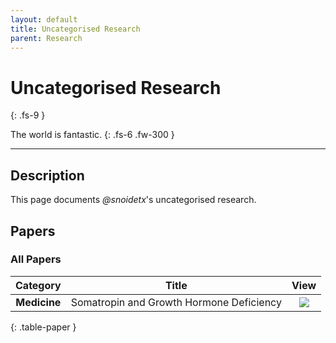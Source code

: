 ```yaml
---
layout: default
title: Uncategorised Research
parent: Research
---
```


# Uncategorised Research
{: .fs-9 }

The world is fantastic.
{: .fs-6 .fw-300 }

---

## Description

This page documents *@snoidetx*'s uncategorised research.

## Papers

### All Papers

| Category | Title | View |
| :-: | --- | :-: |
| **Medicine** | Somatropin and Growth Hormone Deficiency | [![](../img/icons/icon-view.png)](../somatropin-and-growth/) |
{: .table-paper }
